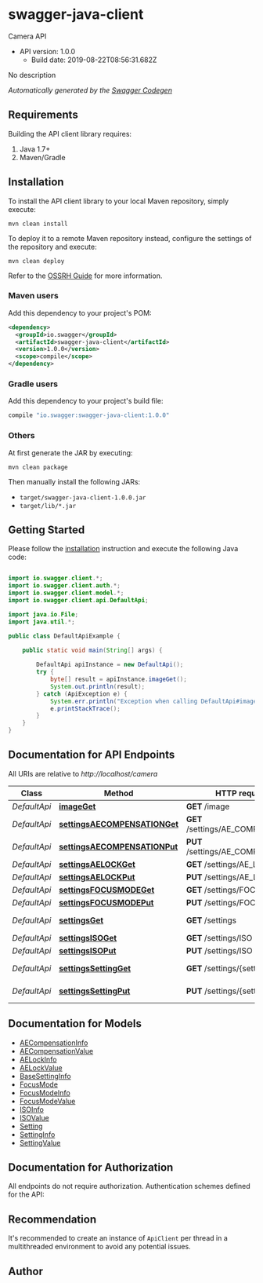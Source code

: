 # swagger-java-client

Camera API
- API version: 1.0.0
  - Build date: 2019-08-22T08:56:31.682Z

No description


*Automatically generated by the [Swagger Codegen](https://github.com/swagger-api/swagger-codegen)*


## Requirements

Building the API client library requires:
1. Java 1.7+
2. Maven/Gradle

## Installation

To install the API client library to your local Maven repository, simply execute:

```shell
mvn clean install
```

To deploy it to a remote Maven repository instead, configure the settings of the repository and execute:

```shell
mvn clean deploy
```

Refer to the [OSSRH Guide](http://central.sonatype.org/pages/ossrh-guide.html) for more information.

### Maven users

Add this dependency to your project's POM:

```xml
<dependency>
  <groupId>io.swagger</groupId>
  <artifactId>swagger-java-client</artifactId>
  <version>1.0.0</version>
  <scope>compile</scope>
</dependency>
```

### Gradle users

Add this dependency to your project's build file:

```groovy
compile "io.swagger:swagger-java-client:1.0.0"
```

### Others

At first generate the JAR by executing:

```shell
mvn clean package
```

Then manually install the following JARs:

* `target/swagger-java-client-1.0.0.jar`
* `target/lib/*.jar`

## Getting Started

Please follow the [installation](#installation) instruction and execute the following Java code:

```java

import io.swagger.client.*;
import io.swagger.client.auth.*;
import io.swagger.client.model.*;
import io.swagger.client.api.DefaultApi;

import java.io.File;
import java.util.*;

public class DefaultApiExample {

    public static void main(String[] args) {
        
        DefaultApi apiInstance = new DefaultApi();
        try {
            byte[] result = apiInstance.imageGet();
            System.out.println(result);
        } catch (ApiException e) {
            System.err.println("Exception when calling DefaultApi#imageGet");
            e.printStackTrace();
        }
    }
}

```

## Documentation for API Endpoints

All URIs are relative to *http://localhost/camera*

Class | Method | HTTP request | Description
------------ | ------------- | ------------- | -------------
*DefaultApi* | [**imageGet**](docs/DefaultApi.md#imageGet) | **GET** /image | Get image.
*DefaultApi* | [**settingsAECOMPENSATIONGet**](docs/DefaultApi.md#settingsAECOMPENSATIONGet) | **GET** /settings/AE_COMPENSATION | 
*DefaultApi* | [**settingsAECOMPENSATIONPut**](docs/DefaultApi.md#settingsAECOMPENSATIONPut) | **PUT** /settings/AE_COMPENSATION | 
*DefaultApi* | [**settingsAELOCKGet**](docs/DefaultApi.md#settingsAELOCKGet) | **GET** /settings/AE_LOCK | 
*DefaultApi* | [**settingsAELOCKPut**](docs/DefaultApi.md#settingsAELOCKPut) | **PUT** /settings/AE_LOCK | 
*DefaultApi* | [**settingsFOCUSMODEGet**](docs/DefaultApi.md#settingsFOCUSMODEGet) | **GET** /settings/FOCUS_MODE | 
*DefaultApi* | [**settingsFOCUSMODEPut**](docs/DefaultApi.md#settingsFOCUSMODEPut) | **PUT** /settings/FOCUS_MODE | 
*DefaultApi* | [**settingsGet**](docs/DefaultApi.md#settingsGet) | **GET** /settings | Get settings.
*DefaultApi* | [**settingsISOGet**](docs/DefaultApi.md#settingsISOGet) | **GET** /settings/ISO | 
*DefaultApi* | [**settingsISOPut**](docs/DefaultApi.md#settingsISOPut) | **PUT** /settings/ISO | 
*DefaultApi* | [**settingsSettingGet**](docs/DefaultApi.md#settingsSettingGet) | **GET** /settings/{setting} | Get setting info.
*DefaultApi* | [**settingsSettingPut**](docs/DefaultApi.md#settingsSettingPut) | **PUT** /settings/{setting} | Set setting value.


## Documentation for Models

 - [AECompensationInfo](docs/AECompensationInfo.md)
 - [AECompensationValue](docs/AECompensationValue.md)
 - [AELockInfo](docs/AELockInfo.md)
 - [AELockValue](docs/AELockValue.md)
 - [BaseSettingInfo](docs/BaseSettingInfo.md)
 - [FocusMode](docs/FocusMode.md)
 - [FocusModeInfo](docs/FocusModeInfo.md)
 - [FocusModeValue](docs/FocusModeValue.md)
 - [ISOInfo](docs/ISOInfo.md)
 - [ISOValue](docs/ISOValue.md)
 - [Setting](docs/Setting.md)
 - [SettingInfo](docs/SettingInfo.md)
 - [SettingValue](docs/SettingValue.md)


## Documentation for Authorization

All endpoints do not require authorization.
Authentication schemes defined for the API:

## Recommendation

It's recommended to create an instance of `ApiClient` per thread in a multithreaded environment to avoid any potential issues.

## Author



